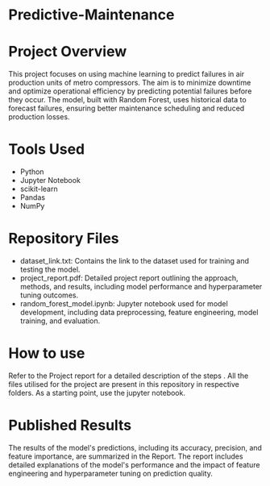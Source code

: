 # Predictive-Maintenance

# Project Overview
This project focuses on using machine learning to predict failures in air production units of metro compressors. The aim is to minimize downtime and optimize operational efficiency by predicting potential failures before they occur. The model, built with Random Forest, uses historical data to forecast failures, ensuring better maintenance scheduling and reduced production losses.

# Tools Used
- Python
- Jupyter Notebook
- scikit-learn
- Pandas
- NumPy
  
# Repository Files
- dataset_link.txt: Contains the link to the dataset used for training and testing the model.
- project_report.pdf: Detailed project report outlining the approach, methods, and results, including model performance and hyperparameter tuning outcomes.
- random_forest_model.ipynb: Jupyter notebook used for model development, including data preprocessing, feature engineering, model training, and evaluation.

# How to use
Refer to the Project report for a detailed description of the steps . All the files utilised for the project are present in this repository in respective folders. As a starting point, use the jupyter notebook.

# Published Results
The results of the model's predictions, including its accuracy, precision, and feature importance, are summarized in the Report. The report includes detailed explanations of the model's performance and the impact of feature engineering and hyperparameter tuning on prediction quality.
